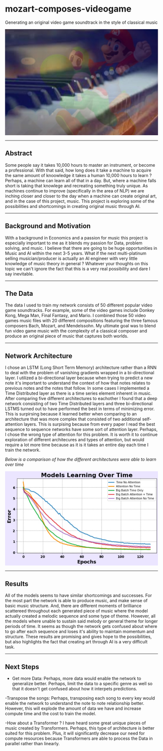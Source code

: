# mozart-composes-videogame
Generating an original video game soundtrack in the style of classical music

![Alt text](images/mario_piano.jpg?raw=true "MARIO/ PIANO")


-----------------------------------------------------------------------------------------------------------------------

## Abstract

Some people say it takes 10,000 hours to master an instrument, or become a professional. With that said, how long does it take a machine to acquire the same amount of knoowledge it takes a human 10,000 hours to learn ? Perhaps, a machine can learn all of that in a day. But, where a machine falls short is taking that knowlege and recreating something truly unique. As machines continue to improve (specifically in the area of NLP) we are inching closer and closer to the day when a machine can create original art, and in the case of this project, music. This project is exploring some of the possibilities and shortcomings in creating original music through AI.


-----------------------------------------------------------------------------------------------------------------------

## Background and Motivation

With a background in Economics and a passion for music this project is especially important to me as it blends my passion for Data, problem solving, and music. I believe that there are going to be huge opportunities in Music and AI within the next 3-5 years. What if the next multi-platinum selling musician/producer is actually an AI engineer with very little knowledge of music theory in general ? Whatever your thoughts on this topic we can't ignore the fact that this is a very real possibility and dare I say inevitable.

-----------------------------------------------------------------------------------------------------------------------
## The Data

The data I used to train my network consists of 50 different popular video game soundtracks. For example, some of the video games include Donkey Kong, Mega Man, Final Fantasy, and Mario. I combined those 50 video games music files with 20 different compositions featuring the three famous composers Bach, Mozart, and Mendelssohn. My ultimate goal was to blend fun video game music with the complexity of a classical composer and produce an original piece of music that captures both worlds. 



-----------------------------------------------------------------------------------------------------------------------

## Network Architecture


I chose an LSTM (Long Short Term Memory) architecture rather than a RNN to deal with the problem of vanishing gradients wrapped in a bi-directional layer. I utilized a bi-directional layer because when trying to predict a new note it's important to understand the context of how that notes relates to previous notes and the notes that follow. In some cases I implemented a Time Distributed layer as there is a time series element inherent in music. After comparing five different architectures to eachother I found that a deep network consisting of two Time Distributed layers and three bi-directional LSTMS turned out to have performed the best in terms of minimizing error. This is surpirsing because it learned better when comparing to an architecture that was more complex that consisted of two additional self-attention layers. This is surpising because from every paper I read the best sequence to sequence networks have some sort of attention layer. Perhaps, I chose the wrong type of attention for this problem. It is worth it to continue exploration of different architecures and types of attention, but would require a lot more time because as it is it takes an entire day each time I train the network.

*Below is a comparison of how the different architectures were able to learn over time*

![Alt text](images/model_learning.jpg?raw=true "Networks Learning")



-----------------------------------------------------------------------------------------------------------------------

## Results

All of the models seems to have similar shortcomings and successes. For the most part the network is able to produce music, and make sense of basic music structure. And, there are different moments of brilliance scattereed throughout each generated piece of music where the model actually created a melodic sequence and some type of theme. However, all the models where unable to sustain said melody or general theme for longer periods of time. It seems as though the network gets confused about where to go after each sequence and loses it's ability to maintain momentum and structure. These results are promising and gives hope to the possibilities, but also highlights the fact that creating art through AI is a very difficult task.  

-----------------------------------------------------------------------------------------------------------------------

## Next Steps

- Get more Data: Perhaps, more data would enable the network to generalize better. Perhaps, limit the data to a specific genre as well so that it doesn't get confused about how it interpets predictions.

-Transpose the songs: Perhaps, transposing each song to every key would enable the network to understand the note to note relationship better. However, this will explode the amount of data we have and increase compute time and the cost to train the model. 

-How about a Transformer ? I have heard some great unique pieces of music created by Transformers. Perhaps, this type of architecture is better suited for this problem. Plus, it will significantly decrease our need for compute resources because Transformers are able to process the Data in parallel rather than linearly. 



